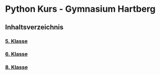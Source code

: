 # Python Kurs - Gymnasium Hartberg

## Inhaltsverzeichnis

### [5. Klasse](class5.md#python-kurs-5-klasse)

### [6. Klasse](class6.md#python-kurs-6-klasse)

### [8. Klasse](class8.md#Grafische-Oberflächen-mit-PyQT)